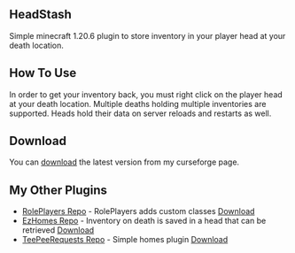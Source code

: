 ## HeadStash
Simple minecraft 1.20.6 plugin to store inventory in your player head at your death location.

## How To Use

In order to get your inventory back, you must right click on the player head at your death location.
Multiple deaths holding multiple inventories are supported. Heads hold their data on server reloads and restarts as well.
## Download

You can [download](https://legacy.curseforge.com/minecraft/bukkit-plugins/headstash) the latest version from my curseforge page.

## My Other Plugins

- [RolePlayers Repo](https://github.com/Kasej01/EzHomes) - RolePlayers adds custom classes [Download](https://www.curseforge.com/minecraft/bukkit-plugins/ezhomes)
- [EzHomes Repo](https://github.com/Kasej01/EzHomes) - Inventory on death is saved in a head that can be retrieved [Download](https://www.curseforge.com/minecraft/bukkit-plugins/ezhomes)
- [TeePeeRequests Repo](https://github.com/KaseJ01/TeePeeReqeusts) - Simple homes plugin [Download](https://www.curseforge.com/minecraft/bukkit-plugins/teepeerequests)

